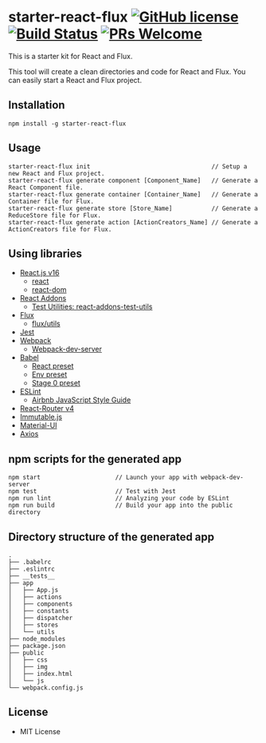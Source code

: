 # starter-react-flux [![GitHub license](https://img.shields.io/badge/license-MIT-blue.svg)](https://github.com/SokichiFujita/starter-react-flux/master/LICENSE) [![Build Status](https://travis-ci.org/SokichiFujita/starter-react-flux.svg?branch=master)](https://travis-ci.org/SokichiFujita/starter-react-flux) [![PRs Welcome](https://img.shields.io/badge/PRs-welcome-brightgreen.svg)]()

This is a starter kit for React and Flux. 

This tool will create a clean directories and code for React and Flux. 
You can easily start a React and Flux project.

## Installation

```
npm install -g starter-react-flux
```

## Usage

```
starter-react-flux init                                  // Setup a new React and Flux project.
starter-react-flux generate component [Component_Name]   // Generate a React Component file.
starter-react-flux generate container [Container_Name]   // Generate a Container file for Flux.
starter-react-flux generate store [Store_Name]           // Generate a ReduceStore file for Flux.
starter-react-flux generate action [ActionCreators_Name] // Generate a ActionCreators file for Flux.
```

## Using libraries

- [React.js v16](http://facebook.github.io/react/)
  - [react](https://facebook.github.io/react/index.html)
  - [react-dom](https://facebook.github.io/react/index.html)
- [React Addons](https://facebook.github.io/react/docs/addons.html)
  - [Test Utilities: react-addons-test-utils](https://facebook.github.io/react/docs/test-utils.html)
- [Flux](https://facebook.github.io/flux/)
  - [flux/utils](https://facebook.github.io/flux/docs/flux-utils.html)
- [Jest](https://facebook.github.io/jest/)
- [Webpack](https://webpack.js.org)
  - [Webpack-dev-server](https://webpack.github.io/docs/webpack-dev-server.html)
- [Babel](https://babeljs.io)
  - [React preset](http://babeljs.io/docs/plugins/preset-react/)
  - [Env preset](https://babeljs.io/docs/plugins/preset-env/)
  - [Stage 0 preset](https://babeljs.io/docs/plugins/preset-stage-0/)
- [ESLint](http://eslint.org)
  - [Airbnb JavaScript Style Guide](https://github.com/airbnb/javascript)
- [React-Router v4](https://reacttraining.com/react-router/)
- [Immutable.js](https://facebook.github.io/immutable-js/)
- [Material-UI](http://www.material-ui.com)
- [Axios](https://github.com/mzabriskie/axios)

## npm scripts for the generated app

```
npm start                     // Launch your app with webpack-dev-server
npm test                      // Test with Jest
npm run lint                  // Analyzing your code by ESLint
npm run build                 // Build your app into the public directory
```

## Directory structure of the generated app

```
.
├── .babelrc
├── .eslintrc
├── __tests__
├── app
│   ├── App.js
│   ├── actions
│   ├── components
│   ├── constants
│   ├── dispatcher
│   ├── stores 
│   └── utils
├── node_modules
├── package.json
├── public
│   ├── css
│   ├── img
│   ├── index.html
│   └── js
└── webpack.config.js
```

## License

- MIT License


